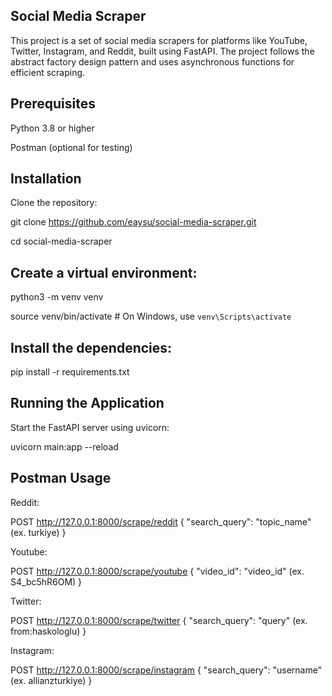 ## **Social Media Scraper**

This project is a set of social media scrapers for platforms like YouTube, Twitter, Instagram, and Reddit, built using FastAPI. The project follows the abstract factory design pattern and uses asynchronous functions for efficient scraping.


## Prerequisites

Python 3.8 or higher

Postman (optional for testing)


## Installation

Clone the repository:

git clone https://github.com/eaysu/social-media-scraper.git

cd social-media-scraper

## Create a virtual environment:

python3 -m venv venv

source venv/bin/activate  # On Windows, use `venv\Scripts\activate`

## Install the dependencies:

pip install -r requirements.txt


## Running the Application

Start the FastAPI server using uvicorn:

uvicorn main:app --reload


## Postman Usage

Reddit: 

POST http://127.0.0.1:8000/scrape/reddit
{
  "search_query": "topic_name" (ex. turkiye)
}


Youtube: 

POST http://127.0.0.1:8000/scrape/youtube
{
  "video_id": "video_id" (ex. S4_bc5hR6OM)
}


Twitter: 

POST http://127.0.0.1:8000/scrape/twitter
{
  "search_query": "query" (ex. from:haskologlu)
}


Instagram: 

POST http://127.0.0.1:8000/scrape/instagram
{
  "search_query": "username" (ex. allianzturkiye)
}


